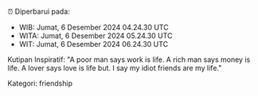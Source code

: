 ⏰ Diperbarui pada:
- WIB: Jumat, 6 Desember 2024 04.24.30 UTC
- WITA: Jumat, 6 Desember 2024 05.24.30 UTC
- WIT: Jumat, 6 Desember 2024 06.24.30 UTC

Kutipan Inspiratif:
"A poor man says work is life. A rich man says money is life. A lover says love is life but. I say my idiot friends are my life."


Kategori: friendship

